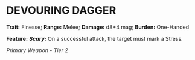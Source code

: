 ﻿# DEVOURING DAGGER

**Trait:** Finesse; **Range:** Melee; **Damage:** d8+4 mag; **Burden:** One-Handed

**Feature:** ***Scary:*** On a successful attack, the target must mark a Stress.

*Primary Weapon - Tier 2*
